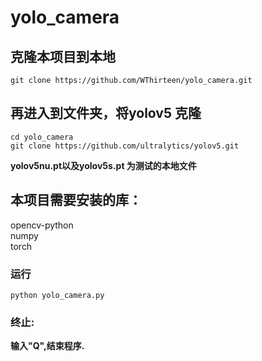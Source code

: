 # yolo_camera

## 克隆本项目到本地

`git clone https://github.com/WThirteen/yolo_camera.git`

## 再进入到文件夹，将yolov5 克隆  
`cd yolo_camera `  
`git clone https://github.com/ultralytics/yolov5.git`

**yolov5nu.pt以及yolov5s.pt 为测试的本地文件**

## 本项目需要安装的库：
opencv-python  
numpy   
torch  
### 运行
`python yolo_camera.py`  
### 终止:  
**输入"Q",结束程序.**
